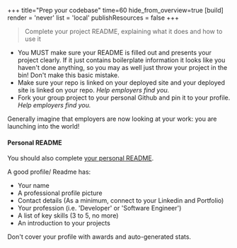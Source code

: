 +++
title="Prep your codebase"
time=60
hide_from_overview=true
[build]
  render = 'never'
  list = 'local'
  publishResources = false
+++

> Complete your project README, explaining what it does and how to use it

- You MUST make sure your README is filled out and presents your project clearly. If it just contains boilerplate information it looks like you haven't done anything, so you may as well just throw your project in the bin! Don't make this basic mistake.
- Make sure your repo is linked on your deployed site and your deployed site is linked on your repo. _Help employers find you._
- Fork your group project to your personal Github and pin it to your profile. _Help employers find you._

Generally imagine that employers are now looking at your work: you are launching into the world!

#### Personal README

You should also complete [your personal README](https://docs.github.com/en/account-and-profile/setting-up-and-managing-your-github-profile/customizing-your-profile/managing-your-profile-readme).

A good profile/ Readme has:

- Your name
- A professional profile picture
- Contact details (As a minimum, connect to your Linkedin and Portfolio)
- Your profession (i.e. 'Developer' or 'Software Engineer')
- A list of key skills (3 to 5, no more)
- An introduction to your projects

Don't cover your profile with awards and auto-generated stats.
